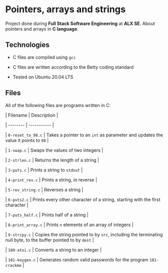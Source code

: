 # Pointers, arrays and strings



Project done during **Full Stack Software Engineering** at **ALX SE**. About pointers and arrays in **C language**.



## Technologies

* C files are compiled using `gcc`

* C files are written according to the Betty coding standard

* Tested on Ubuntu 20.04 LTS



## Files

All of the following files are programs written in C:



| Filename | Description |

| -------- | ----------- |

| `0-reset_to_98.c` | Takes a pointer to an `int` as parameter and updates the value it points to `98` |

| `1-swap.c` | Swaps the values of two integers |

| `2-strlen.c` | Returns the length of a string |

| `3-puts.c` | Prints a string to `stdout` |

| `4-print_rev.c` | Prints a string, in reverse |

| `5-rev_string.c` | Reverses a string |

| `6-puts2.c` | Prints every other character of a string, starting with the first character |

| `7-puts_half.c` | Prints half of a string |

| `8-print_array.c` | Prints `n` elements of an array of integers |

| `9-strcpy.c` | Copies the string pointed to by `src`, including the terminating null byte, to the buffer pointed to by `dest` |

| `100-atoi.c` | Converts a string to an integer |

| `101-keygen.c` | Generates random valid passwords for the program `101-crackme` |
